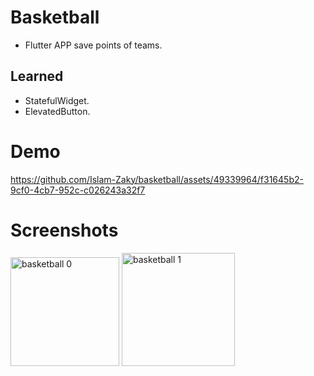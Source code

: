 # Basketball

- Flutter APP save points of teams.

## Learned

- StatefulWidget.
- ElevatedButton.

# Demo
https://github.com/Islam-Zaky/basketball/assets/49339964/f31645b2-9cf0-4cb7-952c-c026243a32f7


# Screenshots
<img width="174" alt="basketball 0" src="https://github.com/Islam-Zaky/basketball/assets/49339964/a472a207-ed1b-45fa-8745-ffb4543378f1">
<img width="181" alt="basketball 1" src="https://github.com/Islam-Zaky/basketball/assets/49339964/a9897ff7-03fc-49b0-ad62-83ec9344ff78">
